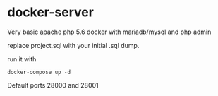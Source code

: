 # docker-server
Very basic apache php 5.6 docker with mariadb/mysql and php admin

replace project.sql with your initial .sql dump.

run it with
```
docker-compose up -d
```

Default ports
28000
and 
28001